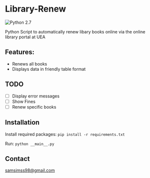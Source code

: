 # Library-Renew

![Python 2.7](https://img.shields.io/badge/python-2.7-blue.svg)

Python Script to automatically renew libary books online via the online library portal at UEA

## Features:

* Renews all books
* Displays data in friendly table format

## TODO

- [ ] Display error messages
- [ ] Show Fines
- [ ] Renew specific books

## Installation

Install required packages:
`pip install -r requirements.txt`

Run:
`python __main__.py`

## Contact
samsimss98@gmail.com




